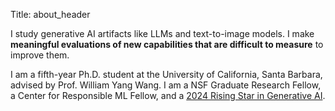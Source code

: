 Title: about_header

I study generative AI artifacts like LLMs and text-to-image models. I make **meaningful evaluations of new capabilities that are difficult to measure** to improve them.

I am a fifth-year Ph.D. student at the University of California, Santa Barbara, advised by Prof. William Yang Wang. I am a NSF Graduate Research Fellow, a Center for Responsible ML Fellow, and a [2024 Rising Star in Generative AI](https://genai-workshop.cs.umass.edu/).
